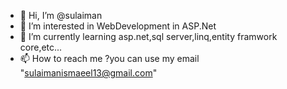 - 👋 Hi, I’m @sulaiman
- 👀 I’m interested in WebDevelopment in ASP.Net
- 🌱 I’m currently learning asp.net,sql server,linq,entity framwork core,etc...
- 📫 How to reach me ?you can use my email "sulaimanismaeel13@gmail.com"

<!---
sulaimandev-13/sulaimandev-13 is a ✨ special ✨ repository because its `README.md` (this file) appears on your GitHub profile.
You can click the Preview link to take a look at your changes.
--->
